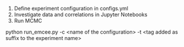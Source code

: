 1. Define experiment configuration in configs.yml
2. Investigate data and correlations in Jupyter Notebooks
3. Run MCMC

python run_emcee.py -c \<name of the configuration\> -t \<tag added as suffix to the experiment name\>
